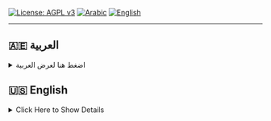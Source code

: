
<!-- Language Tabs -->
<p align="center">
  
[![License: AGPL v3](https://img.shields.io/badge/License-AGPL%20v3-blue.svg)](https://www.gnu.org/licenses/agpl-3.0)
  <a href="#arabic"><img src="https://img.shields.io/badge/العربية-🇦🇪-green?style=for-the-badge" alt="Arabic"></a>
  <a href="#english"><img src="https://img.shields.io/badge/English-🇺🇸-blue?style=for-the-badge" alt="English"></a>
</p>

---
<!-- Arabic Section -->

<h2 id="arabic">🇦🇪 العربية</h2>

<details>

<summary>اضغط هنا لعرض العربية</summary>

<p dir="rtl" style="text-align: right;">
FlowAI هو تطبيق أندرويد مفتوح المصدر يستخدم خدمة إمكانية الوصول (Accessibility Service) الذكية ليمكنك من كتابة أوامر <code>/ai</code> في أي مكان تكتب فيه.  
عند كتابة <code>/ai</code> متبوعة بطلبك، يقوم التطبيق بإرسالها إلى واجهة برمجة تطبيقات Google Gemini AI ويستبدل الأمر مباشرة بردّ ذكي ومهني بدون الحاجة للتبديل بين التطبيقات أو النسخ واللصق.
</p>
---

## ✨ ما هو FlowAI؟

- تطبيق ذكي يعتمد على Accessibility Service.  
- يمكنك تشغيل أوامر AI مباشرة أثناء الكتابة.  
- لا حاجة لاستبدال لوحة المفاتيح.  
- يستخدم Google Gemini API.  
- مفتوح المصدر مع تحكم كامل للمبرمج بمفاتيح API الخاصة به.

---

## 🌟 المشكلة التي أحلها

- الإزعاج الناتج عن التنقل بين التطبيقات عند الحاجة إلى نصوص مهنية أو مصقولة.  
- الحاجة لأداة AI تعمل في نفس المكان الذي تكتب فيه.  
- الحفاظ على تدفق كتابة سلس ومن دون انقطاع.

---

## 🚀 الميزات الرئيسية

- تشغيل AI في أي مكان بكتابة <code>/ai</code>.  
- استبدال ذكي وفوري للنص المدخل بالنص الناتج من AI.  
- يعمل مع أي لوحة مفاتيح مثل Gboard و SwiftKey.  
- لا يحتاج إلى استبدال لوحة المفاتيح.  
- يضمن خصوصيتك ولا يخزن بياناتك.

---

## 🔒 الخصوصية

خصوصيتك أولوية قصوى! 🛡️  
FlowAI لا يخزن أو يشارك بيانات نصوصك. ينشط فقط عند كتابة <code>/ai</code> — كل شيء يتم بأمان وشفافية.

---

## 📥 التحميل

يمكنك تحميل أحدث إصدار من FlowAI من صفحة الإصدارات على GitHub:  
[تحميل FlowAI](https://github.com/MohamedAlkindi/flow_ai/releases)

---

## 🚀 كيفية البدء

**الطريقة الأسهل:**  
حمّل التطبيق مباشرة من صفحة الإصدارات وثبته على جهازك.

**أو من المصدر:**  
1. استنساخ المستودع:  
   ```bash
   git clone https://github.com/MohamedAlkindi/flow_ai.git

2. أضف مفتاح API الخاص بـ Google Gemini في التطبيق.


3. بناء وتشغيل التطبيق:

flutter run


4. فعل خدمة إمكانية الوصول (Accessibility Service) الخاصة بـ FlowAI في إعدادات أندرويد.


5. ابدأ الكتابة في أي مكان:

/ai اكتب اعتذارًا مهنيًا للرد المتأخر/

وسترى رد AI ذكيًا يُستبدل مباشرة بطلبك!




---

## 🎥 معاينة التطبيق


https://github.com/user-attachments/assets/0291a027-9a8c-43b3-9189-8978a0d6c6d8

---

## 📸 لقطات الشاشة
<img width="400" height="800" alt="SmartSelect_٢٠٢٥٠٨١٠_١٧٠٩٠٤" src="https://github.com/user-attachments/assets/42a86a67-e44f-40a9-a46d-592970141e3e" />
<img width="400" height="800" alt="SmartSelect_٢٠٢٥٠٨١٠_١٧٠٩٢٣" src="https://github.com/user-attachments/assets/d55b9883-f8fc-47cb-a240-d8142bdd725a" />
<img width="400" height="800" alt="SmartSelect_٢٠٢٥٠٨١٠_١٧٠٩٣٦" src="https://github.com/user-attachments/assets/60ee6bd3-0e97-4142-be2b-b95f590e6532" />

---

## 🤝 المساهمة

نرحب بالمساهمات والاقتراحات!
للمساهمة أو التعاون، لا تتردد بالتواصل على:
bakirmohamedsami@gmail.com


---

[![الرخصة: AGPL v3](https://img.shields.io/badge/الرخصة-AGPL%20v3-1f8f4c.svg)](https://www.gnu.org/licenses/agpl-3.0)

## 📜 الرخصة

هذا المشروع مرخص بموجب **رخصة GNU AGPL الإصدار 3.0**.

يمكنك استخدام الكود وتعديله ومشاركته **طالما**:
- أي تعديلات تقوم بها يجب أن تكون مفتوحة المصدر بنفس الرخصة.
- إذا قمت بتشغيل البرنامج كخدمة (مثلاً على سيرفر)، يجب أن توفر شفرة المصدر للتعديلات التي أجريتها بشكل عام.

هذا يضمن بقاء FlowAI مجانيًا ومفتوحًا للمجتمع، ويمنع النسخ المغلقة أو الاستغلال التجاري دون المشاركة.

📄 النص الكامل للرخصة متوفر في ملف [LICENSE](./LICENSE).

### ❓ لماذا رخصة AGPL؟
رخصة AGPL تحمي الكود وحالة تشغيله كخدمة على الإنترنت.  
على عكس الرخص المرنة مثل MIT أو Apache، تضمن AGPL أنه إذا قام أحدهم بتطوير FlowAI أو تشغيله كخدمة، فإنه يجب عليه مشاركة التعديلات على شفرة المصدر.  
بهذا الشكل، يحافظ المشروع على الإنصاف والانفتاح، ويمنع استغلال الشركات الكبيرة أو المشاريع المغلقة للكود دون رد الجميل للمجتمع.

---
## ❤️ شكرًا لدعمك! استمتع بالكتابة السلسة مع FlowAI.


---
</details>
<h2 id="english">🇺🇸 English</h2>
<details>
  <summary>Click Here to Show Details</summary>
FlowAI is an open-source Android app using a smart Accessibility Service that lets you type /ai commands anywhere you write.
When you type /ai followed by your prompt, the app sends it to the Google Gemini AI API and instantly replaces your command with a polished AI-generated reply — no app switching or copy-pasting needed.


---

## ✨ What is FlowAI?

- A smart Accessibility Service-based app.

- Trigger AI commands directly as you type.

- No keyboard replacement needed.

- Uses Google Gemini API.

- Fully open source with developers control over API keys.



---

## 🌟 The Problem I Solve

- The annoying hassle of switching apps when you want professional or polished writing.

- The need for an AI tool working directly where you type.

- Keeping your typing flow uninterrupted and smooth.



---

## 🚀 Core Features

- Trigger AI anywhere by typing /ai.

- Instant, smart inline replacement of your typed request with AI output.

- Works with any keyboard like Gboard, SwiftKey, etc.

- No keyboard replacement needed.

- Privacy-first — does not store your text data.



---

## 🔒 Privacy

Your privacy is paramount! 🛡️
FlowAI does not store or share your text data. It only activates when /ai is typed — everything happens securely and transparently.


---

## 📥 Download

You can download the latest release of FlowAI from the GitHub releases page:
[Download FlowAI](https://github.com/MohamedAlkindi/flow_ai/releases)


---

## 🚀 Getting Started

The easiest way:
Download the app directly from the [Release Page](https://github.com/MohamedAlkindi/flow_ai/releases)
 and install it on your device.

Or from source:

1. Clone the repo:

git clone https://github.com/MohamedAlkindi/flow_ai.git


2. Add your Google Gemini API key in the app.


3. Build and run the app:

flutter run


4. Enable the FlowAI Accessibility Service in Android settings.


5. Start typing anywhere:

/ai write a professional apology for late reply/

and watch your request instantly replaced with smart AI text!




---

## 🎥 App Preview


https://github.com/user-attachments/assets/fbe0a5b3-0d91-4363-a324-b19ee59ac06a


---

## 📸 Screenshots
<img width="400" height="800" alt="SmartSelect_20250810_170035" src="https://github.com/user-attachments/assets/d696e763-7fe0-4e01-905b-a70f0ad8b245" />
<img width="400" height="800" alt="SmartSelect_20250810_170255_1" src="https://github.com/user-attachments/assets/b12abce4-9b0b-40b1-8dd8-6434c68a8652" />
<img width="400" height="800" alt="SmartSelect_20250810_170332" src="https://github.com/user-attachments/assets/49bf3595-614f-4302-b15e-54fb729f3adb" />

---

## 🤝 Contributing

Contributions and suggestions are welcome!
To contribute or collaborate, feel free to reach out at:
bakirmohamedsami@gmail.com


---


## 📜 License

This project is licensed under the **GNU AGPL v3.0** License.

You are free to use, modify, and share the code **as long as**:
- Any modifications you make are also open-sourced under the same license.
- If you run this software as a service (e.g., on a server), you must make the source code of your modified version publicly available.

This ensures FlowAI stays free and open for the community while preventing closed-source clones.

📄 Full license text is available in the [LICENSE](./LICENSE) file.

### ❓ Why AGPL?
AGPL protects both the code and the **software-as-a-service** use case.  
Unlike permissive licenses (MIT, Apache), AGPL ensures that if someone builds on FlowAI — even if they host it online — they must also share their source code changes.  
This keeps the project fair, open, and beneficial for everyone, without letting big companies or closed-source projects take it without giving back.

---

## ❤️ Thanks for your support! Enjoy seamless typing with FlowAI.
